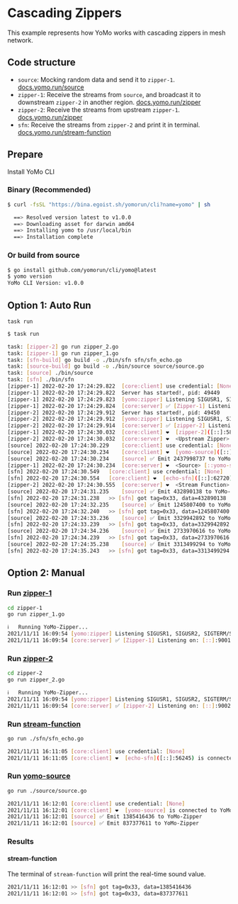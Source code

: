 # Cascading Zippers

This example represents how YoMo works with cascading zippers in mesh network.

## Code structure

- `source`: Mocking random data and send it to `zipper-1`. [docs.yomo.run/source](https://docs.yomo.run/source)
- `zipper-1`: Receive the streams from `source`, and broadcast it to downstream `zipper-2` in another region. [docs.yomo.run/zipper](https://docs.yomo.run/zipper)
- `zipper-2`: Receive the streams from upstream `zipper-1`. [docs.yomo.run/zipper](https://docs.yomo.run/zipper)
- `sfn`: Receive the streams from `zipper-2` and print it in terminal. [docs.yomo.run/stream-function](https://docs.yomo.run/stream-fn)

## Prepare

Install YoMo CLI

### Binary (Recommended)

```bash
$ curl -fsSL "https://bina.egoist.sh/yomorun/cli?name=yomo" | sh

  ==> Resolved version latest to v1.0.0
  ==> Downloading asset for darwin amd64
  ==> Installing yomo to /usr/local/bin
  ==> Installation complete
```

### Or build from source

```bash
$ go install github.com/yomorun/cli/yomo@latest
$ yomo version
YoMo CLI Version: v1.0.0
```

## Option 1: Auto Run

`task run`

```bash
$ task run

task: [zipper-2] go run zipper_2.go
task: [zipper-1] go run zipper_1.go
task: [sfn-build] go build -o ./bin/sfn sfn/sfn_echo.go
task: [source-build] go build -o ./bin/source source/source.go
task: [source] ./bin/source
task: [sfn] ./bin/sfn
[zipper-1] 2022-02-20 17:24:29.822	[core:client] use credential: [None]
[zipper-1] 2022-02-20 17:24:29.822	Server has started!, pid: 49449
[zipper-1] 2022-02-20 17:24:29.823	[yomo:zipper] Listening SIGUSR1, SIGUSR2, SIGTERM/SIGINT...
[zipper-1] 2022-02-20 17:24:29.824	[core:server] ✅ [Zipper-1] Listening on: [::]:9001, QUIC: [v1 draft-29], AUTH: [None]
[zipper-2] 2022-02-20 17:24:29.912	Server has started!, pid: 49450
[zipper-2] 2022-02-20 17:24:29.912	[yomo:zipper] Listening SIGUSR1, SIGUSR2, SIGTERM/SIGINT...
[zipper-2] 2022-02-20 17:24:29.914	[core:server] ✅ [zipper-2] Listening on: 127.0.0.1:9002, QUIC: [v1 draft-29], AUTH: [None]
[zipper-1] 2022-02-20 17:24:30.032	[core:client] ❤️  [zipper-2]([::]:58661) is connected to YoMo-Zipper localhost:9002
[zipper-2] 2022-02-20 17:24:30.032	[core:server] ❤️  <Upstream Zipper> [::zipper-2](127.0.0.1:58661) is connected!
[source] 2022-02-20 17:24:30.229	[core:client] use credential: [None]
[source] 2022-02-20 17:24:30.234	[core:client] ❤️  [yomo-source]([::]:64006) is connected to YoMo-Zipper localhost:9001
[source] 2022-02-20 17:24:30.234	[source] ✅ Emit 2437998737 to YoMo-Zipper
[zipper-1] 2022-02-20 17:24:30.234	[core:server] ❤️  <Source> [::yomo-source](127.0.0.1:64006) is connected!
[sfn] 2022-02-20 17:24:30.549	[core:client] use credential: [None]
[sfn] 2022-02-20 17:24:30.554	[core:client] ❤️  [echo-sfn]([::]:62720) is connected to YoMo-Zipper localhost:9002
[zipper-2] 2022-02-20 17:24:30.555	[core:server] ❤️  <Stream Function> [::echo-sfn](127.0.0.1:62720) is connected!
[source] 2022-02-20 17:24:31.235	[source] ✅ Emit 432890138 to YoMo-Zipper
[sfn] 2022-02-20 17:24:31.238	>> [sfn] got tag=0x33, data=432890138
[source] 2022-02-20 17:24:32.235	[source] ✅ Emit 1245807400 to YoMo-Zipper
[sfn] 2022-02-20 17:24:32.240	>> [sfn] got tag=0x33, data=1245807400
[source] 2022-02-20 17:24:33.236	[source] ✅ Emit 3329942892 to YoMo-Zipper
[sfn] 2022-02-20 17:24:33.239	>> [sfn] got tag=0x33, data=3329942892
[source] 2022-02-20 17:24:34.236	[source] ✅ Emit 2733970616 to YoMo-Zipper
[sfn] 2022-02-20 17:24:34.239	>> [sfn] got tag=0x33, data=2733970616
[source] 2022-02-20 17:24:35.238	[source] ✅ Emit 3313499294 to YoMo-Zipper
[sfn] 2022-02-20 17:24:35.243	>> [sfn] got tag=0x33, data=3313499294

```

## Option 2: Manual

### Run [zipper-1](https://docs.yomo.run/zipper)

```bash
cd zipper-1
go run zipper_1.go

ℹ️   Running YoMo-Zipper...
2021/11/11 16:09:54 [yomo:zipper] Listening SIGUSR1, SIGUSR2, SIGTERM/SIGINT..
2021/11/11 16:09:54 [core:server] ✅ [Zipper-1] Listening on: [::]:9001, QUIC: [v1 draft-29], AUTH: [None]
```

### Run [zipper-2](https://docs.yomo.run/zipper)

```bash
cd zipper-2
go run zipper_2.go

ℹ️   Running YoMo-Zipper...
2021/11/11 16:09:54 [yomo:zipper] Listening SIGUSR1, SIGUSR2, SIGTERM/SIGINT..
2021/11/11 16:09:54 [core:server] ✅ [zipper-2] Listening on: [::]:9002, QUIC: [v1 draft-29], AUTH: [None]
```

### Run [stream-function](https://docs.yomo.run/stream-fn)

```bash
go run ./sfn/sfn_echo.go

2021/11/11 16:11:05 [core:client] use credential: [None]
2021/11/11 16:11:05 [core:client] ❤️  [echo-sfn]([::]:56245) is connected to YoMo-Zipper localhost:9002
```

### Run [yomo-source](https://docs.yomo.run/source)

```bash
go run ./source/source.go

2021/11/11 16:12:01 [core:client] use credential: [None]
2021/11/11 16:12:01 [core:client] ❤️  [yomo-source] is connected to YoMo-Zipper localhost:9001
2021/11/11 16:12:01 [source] ✅ Emit 1385416436 to YoMo-Zipper
2021/11/11 16:12:01 [source] ✅ Emit 837377611 to YoMo-Zipper
```

### Results

#### stream-function

The terminal of `stream-function` will print the real-time sound value.

```bash
2021/11/11 16:12:01 >> [sfn] got tag=0x33, data=1385416436
2021/11/11 16:12:01 >> [sfn] got tag=0x33, data=837377611
```
